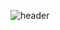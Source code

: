![header](https://capsule-render.vercel.app/api?type=waving&color=4078c0&height=180&section=header&text=Frontend%20practice&fontSize=45&animation=fadeIn&fontAlignY=38&desc=yonghun16&descAlignY=55&descAlign=85)
